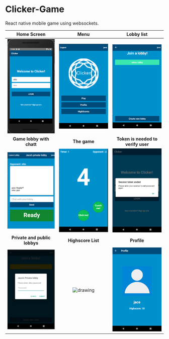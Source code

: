 # Clicker-Game
React native mobile game using websockets.

Home Screen      |  Menu | Lobby list
:-------------------------:|:-------------------------:|:-------------------------:
<img src="homeScreen.png" alt="drawing" width="200"/>  |  <img src="menuScreen.png" alt="drawing" width="200"/> | <img src="lobbyList.png" alt="drawing" width="200"/>
**Game lobby with chatt**      |  **The game** | **Token is needed to verify user**
<img src="chatt.png" alt="drawing" width="200"/> | <img src="game.png" alt="drawing" width="200"/> | <img src="token.png" alt="drawing" width="200"/>
**Private and public lobbys**      |  **Highscore List** | **Profile**
<img src="passwordLobby.png" alt="drawing" width="200"/> | <img src="highScore.png" alt="drawing" width="200"/> | <img src="profile.png" alt="drawing" width="200"/>
